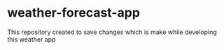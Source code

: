 # weather-forecast-app
This repository created to save changes which is make while developing this weather app 
